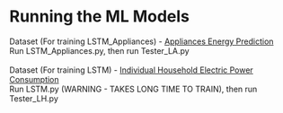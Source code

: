 # Running the ML Models
Dataset (For training LSTM_Appliances) - [Appliances Energy Prediction](https://archive.ics.uci.edu/dataset/374/appliances+energy+prediction) <br>
Run LSTM_Appliances.py, then run Tester_LA.py <br>
<br>
Dataset (For training LSTM) - [Individual Household Electric Power Consumption](https://archive.ics.uci.edu/dataset/235/individual+household+electric+power+consumption) <br>
Run LSTM.py (WARNING - TAKES LONG TIME TO TRAIN), then run Tester_LH.py

